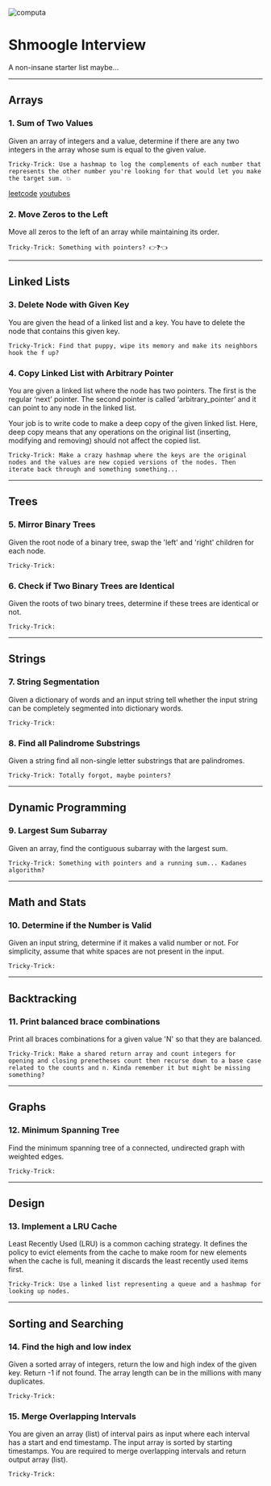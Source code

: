 ![computa](https://external-content.duckduckgo.com/iu/?u=http%3A%2F%2Fwww.reactiongifs.com%2Fr%2Fmnytu.gif&f=1&nofb=1)

# Shmoogle Interview

A non-insane starter list maybe...

---

## Arrays

### 1. Sum of Two Values

Given an array of integers and a value, determine if there are any two integers in the array whose sum is equal to the given value.


```
Tricky-Trick: Use a hashmap to log the complements of each number that represents the other number you're looking for that would let you make the target sum. 💥
```

[leetcode](https://leetcode.com/problems/two-sum/)
[youtubes](https://www.youtube.com/watch?v=KLlXCFG5TnA)


### 2. Move Zeros to the Left

Move all zeros to the left of an array while maintaining its order.


```
Tricky-Trick: Something with pointers? 👉❓👈
```

---

## Linked Lists

### 3. Delete Node with Given Key

You are given the head of a linked list and a key. You have to delete the node that contains this given key.

```
Tricky-Trick: Find that puppy, wipe its memory and make its neighbors hook the f up?
```


### 4. Copy Linked List with Arbitrary Pointer

You are given a linked list where the node has two pointers. The first is the regular ‘next’ pointer. The second pointer is called ‘arbitrary_pointer’ and it can point to any node in the linked list.
 
Your job is to write code to make a deep copy of the given linked list. Here, deep copy means that any operations on the original list (inserting, modifying and removing) should not affect the copied list.

```
Tricky-Trick: Make a crazy hashmap where the keys are the original nodes and the values are new copied versions of the nodes. Then iterate back through and something something...
```

---

## Trees

### 5. Mirror Binary Trees

Given the root node of a binary tree, swap the 'left' and 'right' children for each node. 

```
Tricky-Trick:
```


### 6. Check if Two Binary Trees are Identical

Given the roots of two binary trees, determine if these trees are identical or not.


```
Tricky-Trick:
```

---

## Strings

### 7. String Segmentation

Given a dictionary of words and an input string tell whether the input string can be completely segmented into dictionary words.


```
Tricky-Trick:
```


### 8. Find all Palindrome Substrings

Given a string find all non-single letter substrings that are palindromes.


```
Tricky-Trick: Totally forgot, maybe pointers?
```

---

## Dynamic Programming

### 9. Largest Sum Subarray

Given an array, find the contiguous subarray with the largest sum.


```
Tricky-Trick: Something with pointers and a running sum... Kadanes algorithm?
```

---

## Math and Stats

### 10. Determine if the Number is Valid

Given an input string, determine if it makes a valid number or not. For simplicity, assume that white spaces are not present in the input.


```
Tricky-Trick:
```

---

## Backtracking

### 11. Print balanced brace combinations

Print all braces combinations for a given value 'N' so that they are balanced.


```
Tricky-Trick: Make a shared return array and count integers for opening and closing prenetheses count then recurse down to a base case related to the counts and n. Kinda remember it but might be missing something?
```

---

## Graphs

### 12. Minimum Spanning Tree

Find the minimum spanning tree of a connected, undirected graph with weighted edges.


```
Tricky-Trick:
```

---

## Design

### 13. Implement a LRU Cache

Least Recently Used (LRU) is a common caching strategy. It defines the policy to evict elements from the cache to make room for new elements when the cache is full, meaning it discards the least recently used items first.


```
Tricky-Trick: Use a linked list representing a queue and a hashmap for looking up nodes.
```

---

## Sorting and Searching

### 14. Find the high and low index

Given a sorted array of integers, return the low and high index of the given key. Return -1 if not found. The array length can be in the millions with many duplicates.


```
Tricky-Trick:
```


### 15. Merge Overlapping Intervals

You are given an array (list) of interval pairs as input where each interval has a start and end timestamp. The input array is sorted by starting timestamps. You are required to merge overlapping intervals and return output array (list).


```
Tricky-Trick:
```
